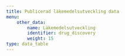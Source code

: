 ```yaml
---
title: Publicerad läkemedelsutveckling data
menu:
    other_data:
        name: Läkemedelsutveckling
        identifier: drug_discovery
        weight: 15
type: data_table
---
```

